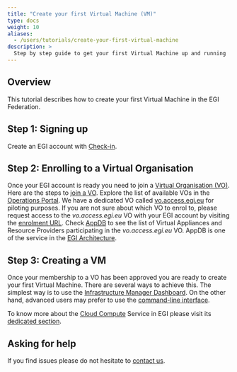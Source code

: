 ```yaml
---
title: "Create your first Virtual Machine (VM)"
type: docs
weight: 10
aliases:
  - /users/tutorials/create-your-first-virtual-machine
description: >
  Step by step guide to get your first Virtual Machine up and running
---
```


## Overview

This tutorial describes how to create your first Virtual Machine in the EGI Federation.

## Step 1: Signing up

Create an EGI account with [Check-in](../../../aai/check-in/signup).

## Step 2: Enrolling to a Virtual Organisation

Once your EGI account is ready you need to join a
[Virtual Organisation (VO)](https://confluence.egi.eu/display/EGIG/Virtual+organisation).
Here are the steps to
[join a VO](../../../aai/check-in/vos/#how-to-join-a-virtual-organisation).
Explore the list of available VOs in the
[Operations Portal](https://operations-portal.egi.eu/vo/a/list).
We have a dedicated VO called
[vo.access.egi.eu](https://operations-portal.egi.eu/vo/view/voname/vo.access.egi.eu)
for piloting purposes. If you are not sure about which VO to enrol to, please request
access to the _vo.access.egi.eu_ VO with your EGI account by visiting the
[enrolment URL](https://aai.egi.eu/auth/realms/id/account/#/enroll?groupPath=/vo.access.egi.eu). Check
[AppDB](https://appdb.egi.eu/store/vo/vo.access.egi.eu) to see the list of
Virtual Appliances and Resource Providers participating in the _vo.access.egi.eu_ VO.
AppDB is one of the service in the
[EGI Architecture](../../../getting-started/architecture/).

## Step 3: Creating a VM

Once your membership to a VO has been approved you are ready to create your first
Virtual Machine. There are several ways to achieve this. The simplest way is to
use the
[Infrastructure Manager Dashboard](../../../compute/orchestration/im/dashboard).
On the other hand, advanced users
may prefer to use the [command-line interface](../../../getting-started/cli).

To know more about the [Cloud Compute](https://www.egi.eu/service/cloud-compute/)
Service in EGI please visit its [dedicated section](../../../compute/cloud-compute).

## Asking for help

If you find issues please do not hesitate to [contact us](../../../../support/).
